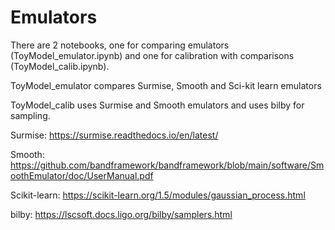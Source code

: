 # Emulators

There are 2 notebooks, one for comparing emulators (ToyModel_emulator.ipynb) and one for calibration with comparisons (ToyModel_calib.ipynb).

ToyModel_emulator compares Surmise, Smooth and Sci-kit learn emulators 

ToyModel_calib uses Surmise and Smooth emulators and uses bilby for sampling.


Surmise: https://surmise.readthedocs.io/en/latest/

Smooth: https://github.com/bandframework/bandframework/blob/main/software/SmoothEmulator/doc/UserManual.pdf

Scikit-learn: https://scikit-learn.org/1.5/modules/gaussian_process.html

bilby: https://lscsoft.docs.ligo.org/bilby/samplers.html
